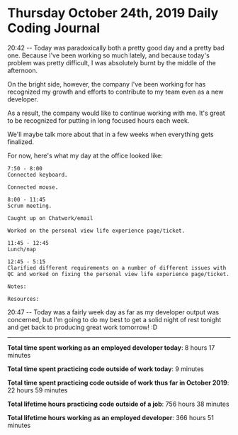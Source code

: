 # Thursday October 24th, 2019 Daily Coding Journal

20:42 -- Today was paradoxically both a pretty good day and a pretty bad one. Because I've been working so much lately, and because today's problem was pretty difficult, I was absolutely burnt by the middle of the afternoon.

On the bright side, however, the company I've been working for has recognized my growth and efforts to contribute to my team even as a new developer.

As a result, the company would like to continue working with me. It's great to be recognized for putting in long focused hours each week.

We'll maybe talk more about that in a few weeks when everything gets finalized.

For now, here's what my day at the office looked like:
```
7:50 - 8:00
Connected keyboard.

Connected mouse.

8:00 - 11:45
Scrum meeting.

Caught up on Chatwork/email

Worked on the personal view life experience page/ticket.

11:45 - 12:45
Lunch/nap

12:45 - 5:15
Clarified different requirements on a number of different issues with QC and worked on fixing the personal view life experience page/ticket.

Notes:

Resources:
```
20:47 -- Today was a fairly week day as far as my developer output was concerned, but I'm going to do my best to get a solid night of rest tonight and get back to producing great work tomorrow! :D
___
**Total time spent working as an employed developer today**: 8 hours 17 minutes

**Total time spent practicing code outside of work today**: 9 minutes

**Total time spent practicing code outside of work thus far in October 2019**: 22 hours 59 minutes

**Total lifetime hours practicing code outside of a job**: 756 hours 38 minutes

**Total lifetime hours working as an employed developer**: 366 hours 51 minutes